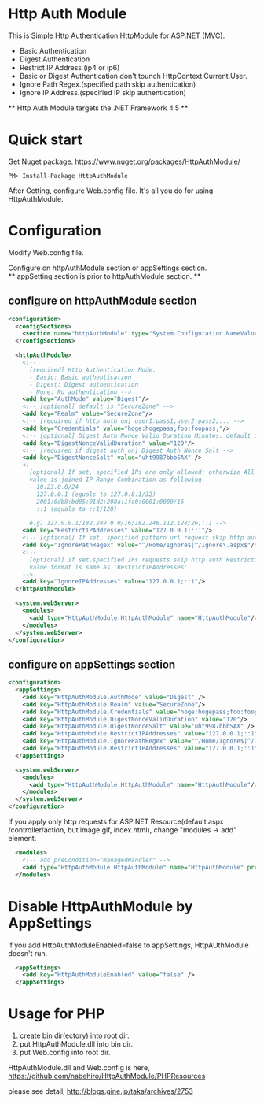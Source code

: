 # Http Auth Module
This is Simple Http Authentication HttpModule for ASP.NET (MVC).
- Basic Authentication
- Digest Authentication
- Restrict IP Address (ip4 or ip6)
- Basic or Digest Authentication don't tounch HttpContext.Current.User.
- Ignore Path Regex.(specified path skip authentication)
- Ignore IP Address.(specified IP skip authentication)

** Http Auth Module targets the .NET Framework 4.5 **

# Quick start
Get Nuget package.
https://www.nuget.org/packages/HttpAuthModule/

```
PM> Install-Package HttpAuthModule
```

After Getting, configure Web.config file.
It's all you do for using HttpAuthModule.

# Configuration
Modify Web.config file.  

Configure on httpAuthModule section or appSettings section.  
** appSetting section is prior to httpAuthModule section.  **

## configure on httpAuthModule section

```XML
<configuration>
  <configSections>
    <section name="httpAuthModule" type="System.Configuration.NameValueFileSectionHandler" />
  </configSections>

  <httpAuthModule>
    <!--
      [required] Http Authentication Mode.
      - Basic: Basic authentication
      - Digest: Digest authentication
      - None: No authentication -->
    <add key="AuthMode" value="Digest"/>
    <!-- [optional] default is "SecureZone" -->
    <add key="Realm" value="SecureZone"/>
    <!-- [required if http auth on] user1:pass1;user2:pass2;... -->
    <add key="Credentials" value="hoge:hogepass;foo:foopass;"/>
    <!-- [optional] Digest Auth Nonce Valid Duration Minutes. default is 120 -->
    <add key="DigestNonceValidDuration" value="120"/>
    <!-- [required if digest auth on] Digest Auth Nonce Salt -->
    <add key="DigestNonceSalt" value="uht9987bbbSAX" />
    <!--
      [optional] If set, specified IPs are only allowed: otherwize All IPs are allowed.
      value is joined IP Range Combination as following.
      - 10.23.0.0/24
      - 127.0.0.1 (equals to 127.0.0.1/32)
      - 2001:0db8:bd05:01d2:288a:1fc0:0001:0000/16
      - ::1 (equals to ::1/128)

      e.g) 127.0.0.1;182.249.0.0/16;182.248.112.128/26;::1 -->
    <add key="RestrictIPAddresses" value="127.0.0.1;::1"/>
    <!-- [optional] If set, specified pattern url request skip http auth and IP Restriction. -->
    <add key="IgnorePathRegex" value="^/Home/Ignore$|^/Ignore\.aspx$"/>
    <!--
      [optional] If set,specified IPs requests skip http auth Restriction.
      value format is same as 'RestrictIPAddresses'
    -->
    <add key="IgnoreIPAddresses" value="127.0.0.1;::1"/>
  </httpAuthModule>

  <system.webServer>
    <modules>
      <add type="HttpAuthModule.HttpAuthModule" name="HttpAuthModule"/>
    </modules>
  </system.webServer>
</configuration>
```

## configure on appSettings section

```XML
<configuration>
  <appSettings>
    <add key="HttpAuthModule.AuthMode" value="Digest" />
    <add key="HttpAuthModule.Realm" value="SecureZone"/>
    <add key="HttpAuthModule.Credentials" value="hoge:hogepass;foo:foopass;"/>
    <add key="HttpAuthModule.DigestNonceValidDuration" value="120"/>
    <add key="HttpAuthModule.DigestNonceSalt" value="uht9987bbbSAX" />
    <add key="HttpAuthModule.RestrictIPAddresses" value="127.0.0.1;::1"/>
    <add key="HttpAuthModule.IgnorePathRegex" value="^/Home/Ignore$|^/Ignore\.aspx$"/>
    <add key="HttpAuthModule.RestrictIPAddresses" value="127.0.0.1;::1"/>
  </appSettings>

  <system.webServer>
    <modules>
      <add type="HttpAuthModule.HttpAuthModule" name="HttpAuthModule"/>
    </modules>
  </system.webServer>
</configuration>
```


If you apply only http requests for ASP.NET Resource(default.aspx /controller/action, but image.gif, index.html), change "modules -> add" element.
```XML
  <modules>
    <!-- add preCondition="managedHandler" -->
    <add type="HttpAuthModule.HttpAuthModule" name="HttpAuthModule" preCondition="managedHandler" />
  </modules>
```

# Disable HttpAuthModule by AppSettings
if you add HttpAuthModuleEnabled=false to appSettings, HttpAUthModule doesn't run.
```XML
  <appSettings>
    <add key="HttpAuthModuleEnabled" value="false" />   
  </appSettings>
```



# Usage for PHP
1. create bin dir(ectory) into root dir.
2. put HttpAuthModule.dll into bin dir.
3. put Web.config into root dir.

HttpAuthModule.dll and Web.config is here, https://github.com/nabehiro/HttpAuthModule/PHPResources

please see detail, http://blogs.gine.jp/taka/archives/2753
